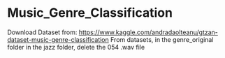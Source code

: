 # Music_Genre_Classification
Download Dataset from: https://www.kaggle.com/andradaolteanu/gtzan-dataset-music-genre-classification
From datasets, in the genre_original folder in the jazz folder, delete the 054 .wav file
